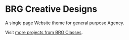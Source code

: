 # BRG Creative Designs

A single page Website theme for general purpose Agency.

Visit [more projects from BRG Classes](https://brgclasses.com/projects/).
